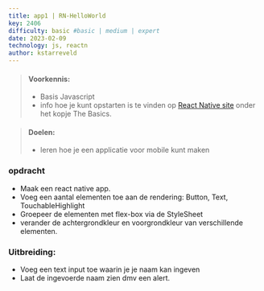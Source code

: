 ```yaml
---
title: app1 | RN-HelloWorld
key: 2406
difficulty: basic #basic | medium | expert
date: 2023-02-09
technology: js, reactn
author: kstarreveld
---
```



> #### Voorkennis:  
> * Basis Javascript 
> * info hoe je kunt opstarten is te vinden op [React Native site](https://reactnative.dev/docs/getting-started) onder het kopje The Basics.

> #### Doelen:  
> * leren hoe je een applicatie voor mobile kunt maken


### opdracht
* Maak een react native app.
* Voeg een aantal elementen toe aan de rendering: Button, Text, TouchableHighlight 
* Groepeer de elementen met flex-box via de StyleSheet
* verander de achtergrondkleur en voorgrondkleur van verschillende elementen.

### Uitbreiding:
* Voeg een text input toe waarin je je naam kan ingeven 
* Laat de ingevoerde naam zien dmv een alert.
